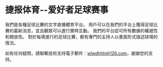 # 捷报体育--爱好者足球赛事

我們是各種足球比賽的文字直播體育平台。 用戶可以在我們的平台上獲得足球比賽的最新消息，並且觀眾可以進行實時互動。 我們的平台認可所有數據的權威性和開放性。 對於每場進行的足球比賽，都有專門的主持人以書面形式描述球場的情況。

如有任何疑問，請聯繫技術支持電子郵件：wlwdhhh@126.com，謝謝您的支持。
